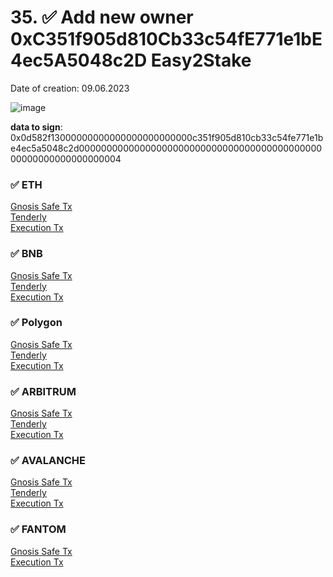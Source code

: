 
# 35. ✅ Add new owner 0xC351f905d810Cb33c54fE771e1bE4ec5A5048c2D Easy2Stake
Date of creation: 09.06.2023

![image](https://github.com/debridge-finance/multisig-evm-transactions/assets/29544129/114c6145-4e92-43ea-a87c-8d59ec280d8c)



**data to sign**: 0x0d582f13000000000000000000000000c351f905d810cb33c54fe771e1be4ec5a5048c2d0000000000000000000000000000000000000000000000000000000000000004  



### ✅ ETH  
[Gnosis Safe Tx](https://app.safe.global/transactions/tx?id=multisig_0x6bec1faF33183e1Bc316984202eCc09d46AC92D5_0x5893fdda5966fb41ca603b526ed32cc0cabbc8a125035274234f3020c4e29645&safe=eth:0x6bec1faF33183e1Bc316984202eCc09d46AC92D5)  
[Tenderly](https://dashboard.tenderly.co/public/safe/safe-apps/simulator/215e7e52-8381-4d15-9fce-02d3c72623d4)  
[Execution Tx](https://etherscan.io/tx/0x6091ded89a0e1a1abc70bdb1655eb2f25a9254328fec18609a50928aee588169#eventlog)  

### ✅ BNB   
[Gnosis Safe Tx](https://app.safe.global/transactions/tx?id=multisig_0xA52842cD43fA8c4B6660E443194769531d45b265_0x4691434e2906aae6ed4210e47d87e247d470397018fd088b159d3ef96fc6c039&safe=bnb:0xA52842cD43fA8c4B6660E443194769531d45b265)  
[Tenderly](https://dashboard.tenderly.co/public/safe/safe-apps/simulator/8dc6e9db-3f35-4377-ad00-64e6878e4c00)  
[Execution Tx](https://bscscan.com/tx/0xfb54d5d9ca11b2cba3245aca7034069a666615305f7aa0713b5ab153772c5d4f)  

### ✅ Polygon   
[Gnosis Safe Tx](https://app.safe.global/transactions/tx?id=multisig_0xA52842cD43fA8c4B6660E443194769531d45b265_0xf990cd0f8314557b2c32522466447711bfa28d04bcbb35ec9a9dc8ba91e5dcf7&safe=matic:0xA52842cD43fA8c4B6660E443194769531d45b265)  
[Tenderly](https://dashboard.tenderly.co/public/safe/safe-apps/simulator/d3daac08-a3a5-46ab-ba0e-81f3def61fd7)  
[Execution Tx](https://polygonscan.com/tx/0xe99868bf1c56248a8a6870f10c21f5bf61e2bfd1f6f487ed84bd3e70dcf2bce4)  

### ✅ ARBITRUM   
[Gnosis Safe Tx](https://app.safe.global/transactions/tx?id=multisig_0xA52842cD43fA8c4B6660E443194769531d45b265_0x1810632c880d331d452c1059c051b49f359ecccbba7504b3055f01238af112ef&safe=arb1:0xA52842cD43fA8c4B6660E443194769531d45b265)  
[Tenderly](https://dashboard.tenderly.co/public/safe/safe-apps/simulator/19b0b41a-8f1d-4546-8343-d4736e9b0bc1)  
[Execution Tx](https://arbiscan.io/tx/0x8c459770a750aa7c9ad8a51ba3ca773b393f57f0f285d778184f0dc79b805c62)  

### ✅  AVALANCHE  
[Gnosis Safe Tx](https://app.safe.global/transactions/tx?id=multisig_0x8AC842e8f3be6BF67ccfdC87CE3F98D635008Ef0_0x4780d06b8f9ec6fd4f5b9f0fb09317708470fcc97368675a2defa69138dd0201&safe=avax:0x8AC842e8f3be6BF67ccfdC87CE3F98D635008Ef0)  
[Tenderly](https://dashboard.tenderly.co/public/safe/safe-apps/simulator/e74927d8-1fff-44bf-a8f4-64d3102ad846)  
[Execution Tx](https://snowtrace.io/tx/0xd15c96749edd81e064b5028c976569d356d069903a80b91b90eef7f802f4b56b)  

### ✅ FANTOM  
[Gnosis Safe Tx](https://safe.fantom.network/ftm:0xA52842cD43fA8c4B6660E443194769531d45b265/transactions/multisig_0xA52842cD43fA8c4B6660E443194769531d45b265_0x0f62771bef638c37e7654c9676e12ca5ee6acecae8e8f3818fa17c6d39f9dfa9)  
[Execution Tx](https://ftmscan.com/tx/0x3ea80b2afa6a954c6c20fb72fa9e4b26465ab4fb930ab4e6e4cffb8e999b41d4)  

